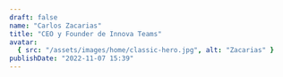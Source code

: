 ```yaml
---
draft: false
name: "Carlos Zacarias"
title: "CEO y Founder de Innova Teams"
avatar:
  { src: "/assets/images/home/classic-hero.jpg", alt: "Zacarias" }
publishDate: "2022-11-07 15:39"
---
```

